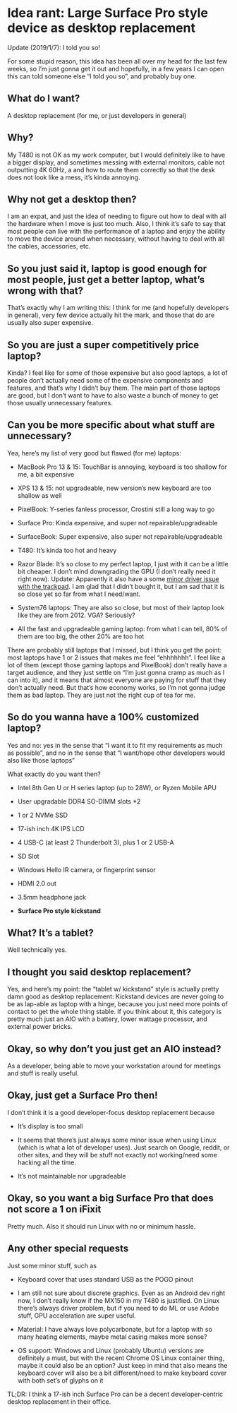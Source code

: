 
# Idea rant: Large Surface Pro style device as desktop replacement

Update (2019/1/7): I told you so!

For some stupid reason, this idea has been all over my head for the last few weeks, so I’m just gonna get it out and hopefully, in a few years I can open this can told someone else “I told you so”, and probably buy one.

## What do I want?

A desktop replacement (for me, or just developers in general)

## Why?

My T480 is not OK as my work computer, but I would definitely like to have a bigger display, and sometimes messing with external monitors, cable not outputting 4K 60Hz, a and how to route them correctly so that the desk does not look like a mess, it’s kinda annoying.

## Why not get a desktop then?

I am an expat, and just the idea of needing to figure out how to deal with all the hardware when I move is just too much. Also, I think it’s safe to say that most people can live with the performance of a laptop and enjoy the ability to move the device around when necessary, without having to deal with all the cables, accessories, etc.

## So you just said it, laptop is good enough for most people, just get a better laptop, what’s wrong with that?

That’s exactly why I am writing this: I think for me (and hopefully developers in general), very few device actually hit the mark, and those that do are usually also super expensive.

## So you are just a super competitively price laptop?

Kinda? I feel like for some of those expensive but also good laptops, a lot of people don’t actually need some of the expensive components and features, and that’s why I didn’t buy them. The main part of those laptops are good, but I don’t want to have to also waste a bunch of money to get those usually unnecessary features.

## Can you be more specific about what stuff are unnecessary?

Yea, here’s my list of very good but flawed (for me) laptops:

* MacBook Pro 13 & 15: TouchBar is annoying, keyboard is too shallow for me, a bit expensive

* XPS 13 & 15: not upgradeable, new version’s new keyboard are too shallow as well

* PixelBook: Y-series fanless processor, Crostini still a long way to go

* Surface Pro: Kinda expensive, and super not repairable/upgradeable

* SurfaceBook: Super expensive, also super not repairable/upgradeable

* T480: It’s kinda too hot and heavy

* Razor Blade: It’s so close to my perfect laptop, I just with it can be a little bit cheaper. I don’t mind downgrading the GPU (I don’t really need it right now). Update: Apparently it also have a some [minor driver issue with the trackpad](https://www.reddit.com/r/razer/comments/8t9814/razer_blade_15_2018_trackpad_not_working_on_linux/). I am glad that I didn’t bought it, but I am sad that it is so close yet so far from what I need/want.

* System76 laptops: They are also so close, but most of their laptop look like they are from 2012. VGA? Seriously?

* All the fast and upgradeable gaming laptop: from what I can tell, 80% of them are too big, the other 20% are too hot

There are probably still laptops that I missed, but I think you get the point: most laptops have 1 or 2 issues that makes me feel “ehhhhhhh”. I feel like a lot of them (except those gaming laptops and PixelBook) don’t really have a target audience, and they just settle on “I’m just gonna cramp as much as I can into it), and it means that almost everyone are paying for stuff that they don’t actually need. But that’s how economy works, so I’m not gonna judge them as bad laptop. They are just not the right cup of tea for me.

## So do you wanna have a 100% customized laptop?

Yes and no: yes in the sense that “I want it to fit my requirements as much as possible”, and no in the sense that “I want/hope other developers would also like those laptops”

What exactly do you want then?

* Intel 8th Gen U or H series laptop (up to 28W), or Ryzen Mobile APU

* User upgradable DDR4 SO-DIMM slots *2

* 1 or 2 NVMe SSD

* 17-ish inch 4K IPS LCD

* 4 USB-C (at least 2 Thunderbolt 3), plus 1 or 2 USB-A

* SD Slot

* Windows Hello IR camera, or fingerprint sensor

* HDMI 2.0 out

* 3.5mm headphone jack

* **Surface Pro style kickstand**

## What? It’s a tablet?

Well technically yes.

## I thought you said desktop replacement?

Yes, and here’s my point: the “tablet w/ kickstand” style is actually pretty damn good as desktop replacement: Kickstand devices are never going to be as lap-able as laptop with a hinge, because you just need more points of contact to get the whole thing stable. If you think about it, this category is pretty much just an AIO with a battery, lower wattage processor, and external power bricks.

## Okay, so why don’t you just get an AIO instead?

As a developer, being able to move your workstation around for meetings and stuff is really useful.

## Okay, just get a Surface Pro then!

I don’t think it is a good developer-focus desktop replacement because

* It’s display is too small

* It seems that there’s just always some minor issue when using Linux (which is what a lot of developer uses). Just search on Google, reddit, or other sites, and they will be stuff not exactly not working/need some hacking all the time.

* It’s not maintainable nor upgradeable

## Okay, so you want a big Surface Pro that does not score a 1 on iFixit

Pretty much. Also it should run Linux with no or minimum hassle.

## Any other special requests

Just some minor stuff, such as

* Keyboard cover that uses standard USB as the POGO pinout

* I am still not sure about discrete graphics. Even as an Android dev right now, I don’t really know if the MX150 in my T480 is justified. On Linux there’s always driver problem, but if you need to do ML or use Adobe stuff, GPU acceleration are super useful.

* Material: I have always love polycarbonate, but for a laptop with so many heating elements, maybe metal casing makes more sense?

* OS support: Windows and Linux (probably Ubuntu) versions are definitely a must, but with the recent Chrome OS Linux container thing, maybe it could also be an option? Just keep in mind that also means the keyboard cover will also be a bit different/need to make keyboard cover with both set’s of glyphs on it

TL;DR: I think a 17-ish inch Surface Pro can be a decent developer-centric desktop replacement in their office.
